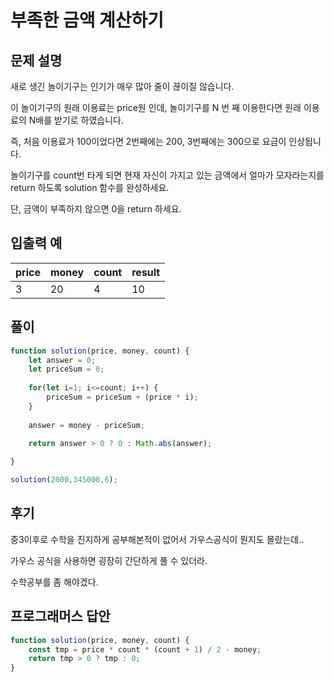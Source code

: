 # 부족한 금액 계산하기

## 문제 설명
새로 생긴 놀이기구는 인기가 매우 많아 줄이 끊이질 않습니다.

이 놀이기구의 원래 이용료는 price원 인데, 놀이기구를 N 번 째 이용한다면 원래 이용료의 N배를 받기로 하였습니다.

즉, 처음 이용료가 100이었다면 2번째에는 200, 3번째에는 300으로 요금이 인상됩니다.

놀이기구를 count번 타게 되면 현재 자신이 가지고 있는 금액에서 얼마가 모자라는지를 return 하도록 solution 함수를 완성하세요.

단, 금액이 부족하지 않으면 0을 return 하세요.

## 입출력 예
|price|money|count|result|
|---|---|---|---|
|3|20|4|10|

## 풀이

```js
function solution(price, money, count) {
    let answer = 0;
    let priceSum = 0; 
    
    for(let i=1; i<=count; i++) {
        priceSum = priceSum + (price * i);
    }
    
    answer = money - priceSum;
    
    return answer > 0 ? 0 : Math.abs(answer);

}

solution(2000,345000,6);
```

## 후기
중3이후로 수학을 진지하게 공부해본적이 없어서 가우스공식이 뭔지도 몰랐는데..

가우스 공식을 사용하면 굉장히 간단하게 풀 수 있더라.

수학공부를 좀 해야겠다.

## 프로그래머스 답안

```js
function solution(price, money, count) {
    const tmp = price * count * (count + 1) / 2 - money;
    return tmp > 0 ? tmp : 0;
}
```
